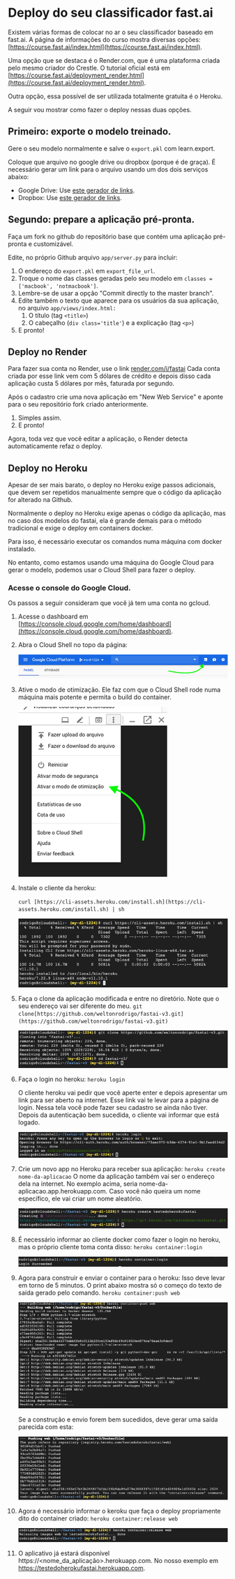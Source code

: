 # Deploy do seu classificador fast.ai

Existem várias formas de colocar no ar o seu classificador baseado em fast.ai. A página de informações do curso mostra diversas opções: [https://course.fast.ai/index.html](https://course.fast.ai/index.html).

Uma opção que se destaca é o Render.com, que é uma plataforma criada pelo mesmo criador do Crestle. O tutorial oficial está em [https://course.fast.ai/deployment_render.html](https://course.fast.ai/deployment_render.html).

Outra opção, essa possível de ser utilizada totalmente gratuita é o Heroku.

A seguir vou mostrar como fazer o deploy nessas duas opções.

## Primeiro: exporte o modelo treinado.

Gere o seu modelo normalmente e salve o `export.pkl` com learn.export.

Coloque que arquivo no google drive ou dropbox (porque é de graça). É necessário gerar um link para o arquivo usando um dos dois serviços abaixo:

- Google Drive: Use [este gerador de links](https://www.wonderplugin.com/online-tools/google-drive-direct-link-generator/).
- Dropbox: Use [este gerador de links](https://syncwithtech.blogspot.com/p/direct-download-link-generator.html).

## Segundo: prepare a aplicação pré-pronta.

Faça um fork no github do repositório base que contém uma aplicação pré-pronta e customizável.

Edite, no próprio Github arquivo `app/server.py` para incluir:

1. O endereço do `export.pkl` em `export_file_url`.
2. Troque o nome das classes geradas pelo seu modelo em `classes =['macbook', 'notmacbook']`.
3. Lembre-se de usar a opção "Commit directly to the master branch".
4. Edite também o texto que aparece para os usuários da sua aplicação, no arquivo `app/views/index.html:`
    1. O título (tag `<title>`)
    2. O cabeçalho (`div class='title'`) e a explicação (tag `<p>`)
5. E pronto!

## Deploy no Render

Para fazer sua conta no Render, use o link [render.com/i/fastai](http://render.com/i/fastai) Cada conta criada por esse link vem com 5 dólares de crédito e depois disso cada aplicação custa 5 dólares por mês, faturada por segundo.

Após o cadastro crie uma nova aplicação em "New Web Service" e aponte para o seu repositório fork criado anteriormente.

1. Simples assim.
2. E pronto!

Agora, toda vez que você editar a aplicação, o Render detecta automaticamente refaz o deploy.

## Deploy no Heroku

Apesar de ser mais barato, o deploy no Heroku exige passos adicionais, que devem ser repetidos manualmente sempre que o código da aplicação for alterado na Github.

Normalmente o deploy no Heroku exige apenas o código da aplicação, mas no caso dos modelos do fastai, ela é grande demais para o método tradicional e exige o deploy em containers docker.

Para isso, é necessário executar os comandos numa máquina com docker instalado.

No entanto, como estamos usando uma máquina do Google Cloud para gerar o modelo, podemos usar o Cloud Shell para fazer o deploy.

### Acesse o console do Google Cloud.

Os passos a seguir consideram que você já tem uma conta no gcloud.

1. Acesse o dashboard em [https://console.cloud.google.com/home/dashboard](https://console.cloud.google.com/home/dashboard).
2. Abra o Cloud Shell no topo da página:

    ![](Captura_de_Tela_2019-04-10_as_13-6bc61c51-8907-4603-9c7c-df9ac066361f.33.19.png)

3. Ative o modo de otimização. Ele faz com que o Cloud Shell rode numa máquina mais potente e permita o build do container.

    ![](Captura_de_Tela_2019-04-10_as_13-306f313f-7622-4f88-bf4c-e0aebf9eda2a.36.17.png)

4. Instale o cliente da heroku:

    `curl [https://cli-assets.heroku.com/install.sh](https://cli-assets.heroku.com/install.sh) | sh`

    ![](Captura_de_Tela_2019-04-10_as_13-a8eda3de-1e0f-4b82-8a0f-ae3465294c22.41.42.png)

5. Faça o clone da aplicação modificada e entre no diretório.
Note que o seu endereço vai ser diferente do meu. 
`git clone[https://github.com/weltonrodrigo/fastai-v3.git](https://github.com/weltonrodrigo/fastai-v3.git)`

    ![](Untitled-7d38f5b9-7231-4dcc-80c0-c27d89432ddd.png)

6. Faça o login no heroku:
`heroku login`

    O cliente heroku vai pedir que você aperte enter e depois apresentar um link para ser aberto na internet. Esse link vai te levar para a página de login. Nessa tela você pode fazer seu cadastro se ainda não tiver. Depois da autenticação bem sucedida, o cliente vai informar que está logado.

    ![](Untitled-03640a1d-0ff2-4a86-a18b-5f144d9b7b64.png)

7. Crie um novo app no Heroku para receber sua aplicação:
`heroku create nome-da-aplicacao`
O nome da aplicação também vai ser o endereço dela na internet. No exemplo acima, seria nome-da-aplicacao.app.herokuapp.com. Caso você não queira um nome específico, ele vai criar um nome aleatório.

    ![](Untitled-36588520-6e31-4263-928d-7e0fb45a7119.png)

8. É necessário informar ao cliente docker como fazer o login no heroku, mas o próprio cliente toma conta disso:
`heroku container:login`

    ![](Untitled-7b6266a4-8d15-4417-83ea-3b60ee693a9f.png)

9. Agora para construir e enviar o container para o heroku:
Isso deve levar em torno de 5 minutos. O print abaixo mostra só o começo do texto de saída gerado pelo comando.
`heroku container:push web`

    ![](Untitled-c913a59c-f14b-4ab4-848a-233c0f038be4.png)

    Se a construção e envio forem bem sucedidos, deve gerar uma saída parecida com esta:

    ![](Untitled-746949f5-f41b-432c-84e3-0f8e3f0435b3.png)

10. Agora é necessário informar o keroku que faça o deploy propriamente dito do container criado:
`heroku container:release web`

    ![](Untitled-022ee8e9-51b9-491b-a2fe-641c363ee8c5.png)

11. O aplicativo já estará disponível https://<nome_da_aplicação>.herokuapp.com. No nosso exemplo em https://testedoherokufastai.herokuapp.com.